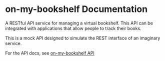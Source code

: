 # on-my-bookshelf Documentation

A RESTful API service for managing a virtual bookshelf. This API can be integrated with applications that allow people to track their books. 

This is a mock API designed to simulate the REST interface of an imaginary service.

For the API docs, see [on-my-bookshelf API](https://davkow.github.io/on-my-bookshelf/)
